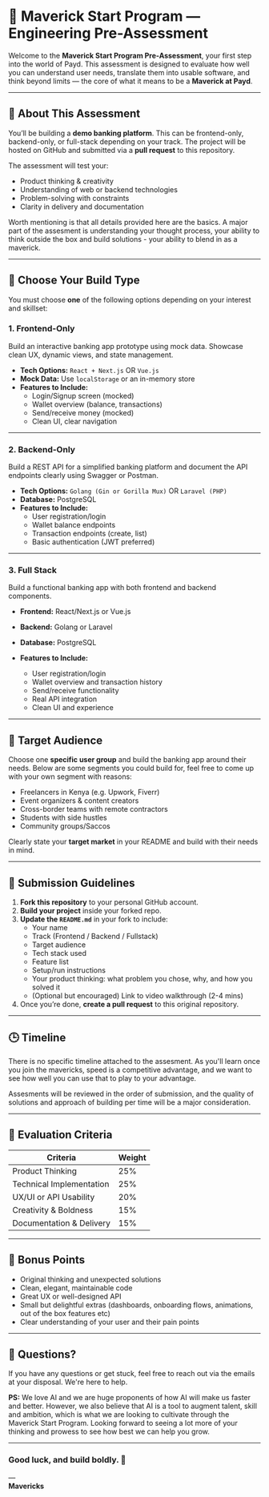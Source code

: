 # 🚀 Maverick Start Program — Engineering Pre-Assessment

Welcome to the **Maverick Start Program Pre-Assessment**, your first step into the world of Payd. This assessment is designed to evaluate how well you can understand user needs, translate them into usable software, and think beyond limits — the core of what it means to be a **Maverick at Payd**.

---

## 🧠 About This Assessment

You’ll be building a **demo banking platform**. This can be frontend-only, backend-only, or full-stack depending on your track. The project will be hosted on GitHub and submitted via a **pull request** to this repository.

The assessment will test your:

- Product thinking & creativity
- Understanding of web or backend technologies
- Problem-solving with constraints
- Clarity in delivery and documentation

Worth mentioning is that all details provided here are the basics. A major part of the assesment is understanding your thought process, your ability to think outside the box and build solutions - your ability to blend in as a maverick.

---

## 🧩 Choose Your Build Type

You must choose **one** of the following options depending on your interest and skillset:

### 1. Frontend-Only

Build an interactive banking app prototype using mock data. Showcase clean UX, dynamic views, and state management.

- **Tech Options:** `React + Next.js` OR `Vue.js`
- **Mock Data:** Use `localStorage` or an in-memory store
- **Features to Include:**
  - Login/Signup screen (mocked)
  - Wallet overview (balance, transactions)
  - Send/receive money (mocked)
  - Clean UI, clear navigation

---

### 2. Backend-Only

Build a REST API for a simplified banking platform and document the API endpoints clearly using Swagger or Postman.

- **Tech Options:** `Golang (Gin or Gorilla Mux)` OR `Laravel (PHP)`
- **Database:** PostgreSQL
- **Features to Include:**
  - User registration/login
  - Wallet balance endpoints
  - Transaction endpoints (create, list)
  - Basic authentication (JWT preferred)

---

### 3. Full Stack

Build a functional banking app with both frontend and backend components.

- **Frontend:** React/Next.js or Vue.js  
- **Backend:** Golang or Laravel  
- **Database:** PostgreSQL

- **Features to Include:**
  - User registration/login
  - Wallet overview and transaction history
  - Send/receive functionality
  - Real API integration
  - Clean UI and experience

---

## 🎯 Target Audience

Choose one **specific user group** and build the banking app around their needs. Below are some segments you could build for, feel free to come up with your own segment with reasons:

- Freelancers in Kenya (e.g. Upwork, Fiverr)
- Event organizers & content creators
- Cross-border teams with remote contractors
- Students with side hustles
- Community groups/Saccos

Clearly state your **target market** in your README and build with their needs in mind.

---

## 📌 Submission Guidelines

1. **Fork this repository** to your personal GitHub account.
2. **Build your project** inside your forked repo.
3. **Update the `README.md`** in your fork to include:
   - Your name
   - Track (Frontend / Backend / Fullstack)
   - Target audience
   - Tech stack used
   - Feature list
   - Setup/run instructions
   - Your product thinking: what problem you chose, why, and how you solved it
   - (Optional but encouraged) Link to video walkthrough (2-4 mins)
4. Once you’re done, **create a pull request** to this original repository.

---

## 🕒 Timeline

There is no specific timeline attached to the assesment. As you'll learn once you join the mavericks, speed is a competitive advantage, and we want to see how well you can use that to play to your advantage. 

Assesments will be reviewed in the order of submission, and the quality of solutions and approach of building per time will be a major consideration.

---

## 🧭 Evaluation Criteria

| Criteria                   | Weight |
|---------------------------|--------|
| Product Thinking           | 25%    |
| Technical Implementation   | 25%    |
| UX/UI or API Usability     | 20%    |
| Creativity & Boldness      | 15%    |
| Documentation & Delivery   | 15%    |

---

## 🌟 Bonus Points

- Original thinking and unexpected solutions
- Clean, elegant, maintainable code
- Great UX or well-designed API
- Small but delightful extras (dashboards, onboarding flows, animations, out of the box features etc)
- Clear understanding of your user and their pain points

---

## 💬 Questions?

If you have any questions or get stuck, feel free to reach out via the emails at your disposal. We're here to help.

**PS:** We love AI and we are huge proponents of how AI will make us faster and better. However, we also believe that AI is a tool to augment talent, skill and ambition, which is what we are looking to cultivate through the Maverick Start Program. Looking forward to seeing a lot more of your thinking and prowess to see how best we can help you grow.

---

### Good luck, and build boldly. 🚀  
—  
**Mavericks**
